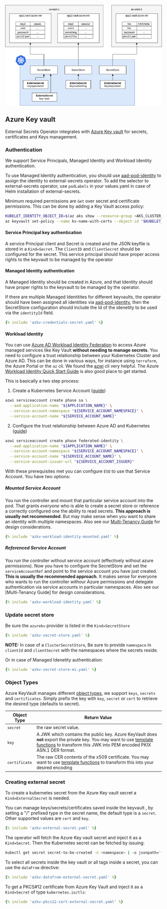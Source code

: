 
![aws sm](./pictures/eso-az-kv-azure-kv.png)

## Azure Key vault

External Secrets Operator integrates with [Azure Key vault](https://azure.microsoft.com/en-us/services/key-vault/) for secrets, certificates and Keys management.

### Authentication

We support Service Principals, Managed Identity and Workload Identity authentication.

To use Managed Identity authentication, you should use [aad-pod-identity](https://azure.github.io/aad-pod-identity/docs/) to assign the identity to external-secrets operator. To add the selector to external-secrets operator, use `podLabels` in your values.yaml in case of Helm installation of external-secrets.

Minimum required permissions are `Get` over secret and certificate permissions. This can be done by adding a Key Vault access policy:

```sh
KUBELET_IDENTITY_OBJECT_ID=$(az aks show --resource-group <AKS_CLUSTER_RG_NAME> --name <AKS_CLUSTER_NAME> --query 'identityProfile.kubeletidentity.objectId' -o tsv)
az keyvault set-policy --name kv-name-with-certs --object-id "$KUBELET_IDENTITY_OBJECT_ID" --certificate-permissions get --secret-permissions get
```

#### Service Principal key authentication

A service Principal client and Secret is created and the JSON keyfile is stored in a `Kind=Secret`. The `ClientID` and `ClientSecret` should be configured for the secret. This service principal should have proper access rights to the keyvault to be managed by the operator

#### Managed Identity authentication

A Managed Identity should be created in Azure, and that Identity should have proper rights to the keyvault to be managed by the operator.

If there are multiple Managed Identitites for different keyvaults, the operator should have been assigned all identities via [aad-pod-identity](https://azure.github.io/aad-pod-identity/docs/), then the SecretStore configuration should include the Id of the idenetity to be used via the `identityId` field.

```yaml
{% include 'azkv-credentials-secret.yaml' %}
```

#### Workload Identity

You can use [Azure AD Workload Identity Federation](https://docs.microsoft.com/en-us/azure/active-directory/develop/workload-identity-federation) to access Azure managed services like Key Vault **without needing to manage secrets**. You need to configure a trust relationship between your Kubernetes Cluster and Azure AD. This can be done in various ways, for instance using `terraform`, the Azure Portal or the `az` cli. We found the [azwi](https://azure.github.io/azure-workload-identity/docs/installation/azwi.html) cli very helpful. The Azure [Workload Identity Quick Start Guide](https://azure.github.io/azure-workload-identity/docs/quick-start.html) is also good place to get started.

This is basically a two step process:

1. Create a Kubernetes Service Account ([guide](https://azure.github.io/azure-workload-identity/docs/quick-start.html#5-create-a-kubernetes-service-account))

```sh
azwi serviceaccount create phase sa \
  --aad-application-name "${APPLICATION_NAME}" \
  --service-account-namespace "${SERVICE_ACCOUNT_NAMESPACE}" \
  --service-account-name "${SERVICE_ACCOUNT_NAME}"
```
2. Configure the trust relationship between Azure AD and Kubernetes ([guide](https://azure.github.io/azure-workload-identity/docs/quick-start.html#6-establish-federated-identity-credential-between-the-aad-application-and-the-service-account-issuer--subject))

```sh
azwi serviceaccount create phase federated-identity \
  --aad-application-name "${APPLICATION_NAME}" \
  --service-account-namespace "${SERVICE_ACCOUNT_NAMESPACE}" \
  --service-account-name "${SERVICE_ACCOUNT_NAME}" \
  --service-account-issuer-url "${SERVICE_ACCOUNT_ISSUER}"
```

With these prerequisites met you can configure `ESO` to use that Service Account. You have two options:

##### Mounted Service Account
You run the controller and mount that particular service account into the pod. That grants _everyone_ who is able to create a secret store or reference a correctly configured one the ability to read secrets. **This approach is usually not recommended**. But may make sense when you want to share an identity with multiple namespaces. Also see our [Multi-Tenancy Guide](guides-multi-tenancy.md) for design considerations.

```yaml
{% include 'azkv-workload-identity-mounted.yaml' %}
```

##### Referenced Service Account
You run the controller without service account (effectively without azure permissions). Now you have to configure the SecretStore and set the `serviceAccountRef` and point to the service account you have just created. **This is usually the recommended approach**. It makes sense for everyone who wants to run the controller withour Azure permissions and delegate authentication via service accounts in particular namespaces. Also see our [Multi-Tenancy Guide] for design considerations.

```yaml
{% include 'azkv-workload-identity.yaml' %}
```

### Update secret store
Be sure the `azurekv` provider is listed in the `Kind=SecretStore`

```yaml
{% include 'azkv-secret-store.yaml' %}
```
**NOTE:** In case of a `ClusterSecretStore`, Be sure to provide `namespace` in `clientId` and `clientSecret`  with the namespaces where the secrets reside.

Or in case of Managed Idenetity authentication:

```yaml
{% include 'azkv-secret-store-mi.yaml' %}
```

### Object Types

Azure KeyVault manages different [object types](https://docs.microsoft.com/en-us/azure/key-vault/general/about-keys-secrets-certificates#object-types), we support `keys`, `secrets` and `certificates`. Simply prefix the key with `key`, `secret` or `cert` to retrieve the desired type (defaults to secret).

| Object Type   | Return Value                                                                                                                                                                                                                      |
| ------------- | --------------------------------------------------------------------------------------------------------------------------------------------------------------------------------------------------------------------------------- |
| `secret`      | the raw secret value.                                                                                                                                                                                                             |
| `key`         | A JWK which contains the public key. Azure KeyVault does **not** export the private key. You may want to use [template functions](guides-templating.md) to transform this JWK into PEM encoded PKIX ASN.1 DER format. |
| `certificate` | The raw CER contents of the x509 certificate. You may want to use [template functions](guides-templating.md) to transform this into your desired encoding                                                             |

### Creating external secret

To create a kubernetes secret from the Azure Key vault secret a `Kind=ExternalSecret` is needed.

You can manage keys/secrets/certificates saved inside the keyvault , by setting a "/" prefixed type in the secret name, the default type is a `secret`. Other supported values are `cert` and `key`.

```yaml
{% include 'azkv-external-secret.yaml' %}
```

The operator will fetch the Azure Key vault secret and inject it as a `Kind=Secret`. Then the Kubernetes secret can be fetched by issuing:

```sh
kubectl get secret secret-to-be-created -n <namespace> | -o jsonpath='{.data.dev-secret-test}' | base64 -d
```

To select all secrets inside the key vault or all tags inside a secret, you can use the `dataFrom` directive:

```yaml
{% include 'azkv-datafrom-external-secret.yaml' %}
```

To get a PKCS#12 certificate from Azure Key Vault and inject it as a `Kind=Secret` of type `kubernetes.io/tls`:

```yaml
{% include 'azkv-pkcs12-cert-external-secret.yaml' %}
```
